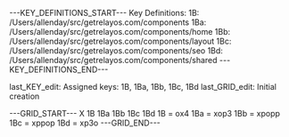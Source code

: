 ---KEY_DEFINITIONS_START---
Key Definitions:
1B: /Users/allenday/src/getrelayos.com/components
1Ba: /Users/allenday/src/getrelayos.com/components/home
1Bb: /Users/allenday/src/getrelayos.com/components/layout
1Bc: /Users/allenday/src/getrelayos.com/components/seo
1Bd: /Users/allenday/src/getrelayos.com/components/shared
---KEY_DEFINITIONS_END---

last_KEY_edit: Assigned keys: 1B, 1Ba, 1Bb, 1Bc, 1Bd
last_GRID_edit: Initial creation

---GRID_START---
X 1B 1Ba 1Bb 1Bc 1Bd
1B = ox4
1Ba = xop3
1Bb = xpopp
1Bc = xppop
1Bd = xp3o
---GRID_END---


